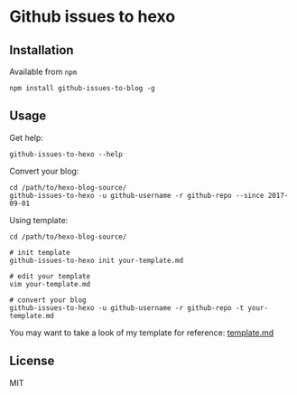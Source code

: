 # Github issues to hexo

## Installation
Available from `npm`

```shell
npm install github-issues-to-blog -g
```

## Usage

Get help:

```shell
github-issues-to-hexo --help
```

Convert your blog:

```shell
cd /path/to/hexo-blog-source/
github-issues-to-hexo -u github-username -r github-repo --since 2017-09-01
```

Using template:
```shell
cd /path/to/hexo-blog-source/

# init template
github-issues-to-hexo init your-template.md

# edit your template
vim your-template.md

# convert your blog
github-issues-to-hexo -u github-username -r github-repo -t your-template.md
```

You may want to take a look of my template for reference: [template.md](https://github.com/xizhibei/blog/blob/master/template.md)

## License

MIT
